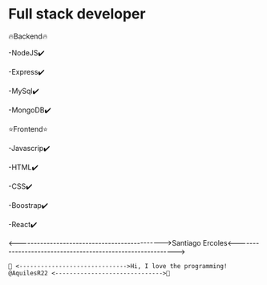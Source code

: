 # Full stack developer

🔥​Backend🔥​

-NodeJS✔️​

-Express✔️​

-MySql✔️​

-MongoDB✔️​

⭐Frontend⭐

-Javascrip✔️​

-HTML✔️​

-CSS✔️​

-Boostrap✔️​

-React✔️​

<--------------------------------------------->Santiago Ercoles<----------------------------------------------------------->






    💞️ <------------------------------>Hi, I love the programming! @AquilesR22 <------------------------------>💞️

